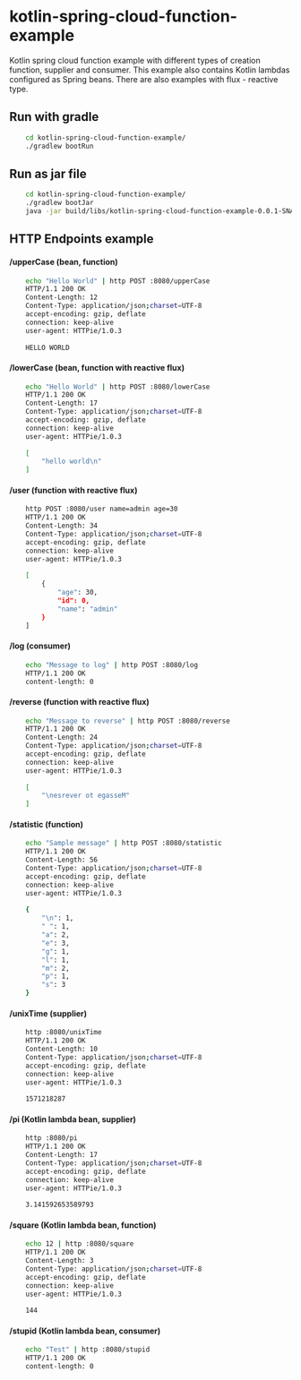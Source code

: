 # kotlin-spring-cloud-function-example
Kotlin spring cloud function example with different types of creation function, supplier and consumer.
This example also contains Kotlin lambdas configured as Spring beans.
There are also examples with flux - reactive type.

## Run with gradle

```bash
    cd kotlin-spring-cloud-function-example/
    ./gradlew bootRun
```

## Run as jar file

```bash
    cd kotlin-spring-cloud-function-example/
    ./gradlew bootJar
    java -jar build/libs/kotlin-spring-cloud-function-example-0.0.1-SNAPSHOT.jar
```


## HTTP Endpoints example

#### /upperCase (bean, function)

```bash
    echo "Hello World" | http POST :8080/upperCase
    HTTP/1.1 200 OK
    Content-Length: 12
    Content-Type: application/json;charset=UTF-8
    accept-encoding: gzip, deflate
    connection: keep-alive
    user-agent: HTTPie/1.0.3
    
    HELLO WORLD
```

#### /lowerCase (bean, function with reactive flux)

```bash
    echo "Hello World" | http POST :8080/lowerCase
    HTTP/1.1 200 OK
    Content-Length: 17
    Content-Type: application/json;charset=UTF-8
    accept-encoding: gzip, deflate
    connection: keep-alive
    user-agent: HTTPie/1.0.3
    
    [
        "hello world\n"
    ]
```

#### /user (function with reactive flux)

```bash
    http POST :8080/user name=admin age=30
    HTTP/1.1 200 OK
    Content-Length: 34
    Content-Type: application/json;charset=UTF-8
    accept-encoding: gzip, deflate
    connection: keep-alive
    user-agent: HTTPie/1.0.3
    
    [
        {
            "age": 30,
            "id": 0,
            "name": "admin"
        }
    ]
```

#### /log (consumer)

```bash
    echo "Message to log" | http POST :8080/log
    HTTP/1.1 200 OK
    content-length: 0
```

#### /reverse (function with reactive flux)

```bash
    echo "Message to reverse" | http POST :8080/reverse
    HTTP/1.1 200 OK
    Content-Length: 24
    Content-Type: application/json;charset=UTF-8
    accept-encoding: gzip, deflate
    connection: keep-alive
    user-agent: HTTPie/1.0.3
    
    [
        "\nesrever ot egasseM"
    ]
```

#### /statistic (function)

```bash
    echo "Sample message" | http POST :8080/statistic
    HTTP/1.1 200 OK
    Content-Length: 56
    Content-Type: application/json;charset=UTF-8
    accept-encoding: gzip, deflate
    connection: keep-alive
    user-agent: HTTPie/1.0.3
    
    {
        "\n": 1,
        " ": 1,
        "a": 2,
        "e": 3,
        "g": 1,
        "l": 1,
        "m": 2,
        "p": 1,
        "s": 3
    }
```

#### /unixTime (supplier)

```bash
    http :8080/unixTime  
    HTTP/1.1 200 OK
    Content-Length: 10
    Content-Type: application/json;charset=UTF-8
    accept-encoding: gzip, deflate
    connection: keep-alive
    user-agent: HTTPie/1.0.3
    
    1571218287
```

#### /pi (Kotlin lambda bean, supplier)

```bash
    http :8080/pi            
    HTTP/1.1 200 OK
    Content-Length: 17
    Content-Type: application/json;charset=UTF-8
    accept-encoding: gzip, deflate
    connection: keep-alive
    user-agent: HTTPie/1.0.3
    
    3.141592653589793
```

#### /square (Kotlin lambda bean, function)

```bash
    echo 12 | http :8080/square
    HTTP/1.1 200 OK
    Content-Length: 3
    Content-Type: application/json;charset=UTF-8
    accept-encoding: gzip, deflate
    connection: keep-alive
    user-agent: HTTPie/1.0.3
    
    144
```

#### /stupid (Kotlin lambda bean, consumer)

```bash
    echo "Test" | http :8080/stupid
    HTTP/1.1 200 OK
    content-length: 0
```

